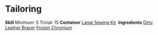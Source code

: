 <!-- TITLE: Cold Leather Bracer -->
<!-- SUBTITLE: Leather coated in chromium -->

# Tailoring
**Skill**
Minimum: 5
Trivial: 15
​
**Container**
[Large Sewing Kit](large-sewing-kit)
​
**Ingredients**
[Dirty Leather Bracer](dirty-leather-bracer)
[Frozen Chromium](frozen-chromium)